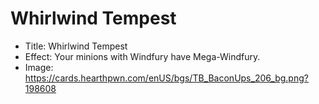 # Whirlwind Tempest
- Title:  Whirlwind Tempest
- Effect:  Your minions with Windfury have Mega-Windfury.
- Image:  https://cards.hearthpwn.com/enUS/bgs/TB_BaconUps_206_bg.png?198608
